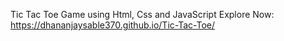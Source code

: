 Tic Tac Toe Game using Html, Css and JavaScript Explore Now: https://dhananjaysable370.github.io/Tic-Tac-Toe/
